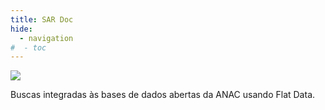 ```yaml
---
title: SAR Doc
hide:
  - navigation
#  - toc
---
```


![](https://user-images.githubusercontent.com/83769557/170774999-7c28fb2e-a0d4-4413-b071-87b4eadbf23e.png)

Buscas integradas às bases de dados abertas da ANAC usando Flat Data.

